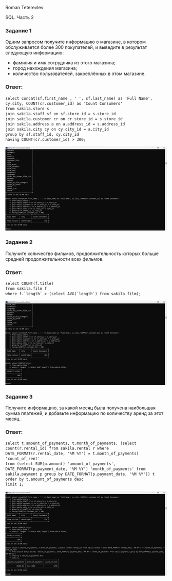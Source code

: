 Roman Teterevlev

SQL. Часть 2

### Задание 1

Одним запросом получите информацию о магазине, в котором обслуживается более 300 покупателей, и выведите в результат следующую информацию: 
- фамилия и имя сотрудника из этого магазина;
- город нахождения магазина;
- количество пользователей, закреплённых в этом магазине.

### Ответ:
```
select concat(sf.first_name , ' ', sf.last_name) as 'Full Name', cy.city, COUNT(cr.customer_id) as 'Count Consumers'		
from sakila.store s
join sakila.staff sf on sf.store_id = s.store_id 
join sakila.customer cr on cr.store_id = s.store_id
join sakila.address a on a.address_id = s.address_id 
join sakila.city cy on cy.city_id = a.city_id 
group by sf.staff_id, cy.city_id 
having COUNT(cr.customer_id) > 300;
```
![alt text](https://github.com/Roman-Teterevlev/SYS-21_12-04/blob/main/12-04_1.png)

### Задание 2

Получите количество фильмов, продолжительность которых больше средней продолжительности всех фильмов.

### Ответ:
```
select COUNT(f.title)
from sakila.film f  
where f.`length` > (select AVG(`length`) from sakila.film);
```
![alt text](https://github.com/Roman-Teterevlev/SYS-21_12-04/blob/main/12-04_2.png)

### Задание 3

Получите информацию, за какой месяц была получена наибольшая сумма платежей, и добавьте информацию по количеству аренд за этот месяц.

### Ответ:
```
select t.amount_of_payments, t.month_of_payments, (select count(r.rental_id) from sakila.rental r where DATE_FORMAT(r.rental_date, '%M %Y') = t.month_of_payments) 'count_of_rent'
from (select SUM(p.amount) 'amount_of_payments', DATE_FORMAT(p.payment_date, '%M %Y') 'month_of_payments' from sakila.payment p group by DATE_FORMAT(p.payment_date, '%M %Y')) t
order by t.amount_of_payments desc  
limit 1;
```
![alt text](https://github.com/Roman-Teterevlev/SYS-21_12-04/blob/main/12-04_3.png)

